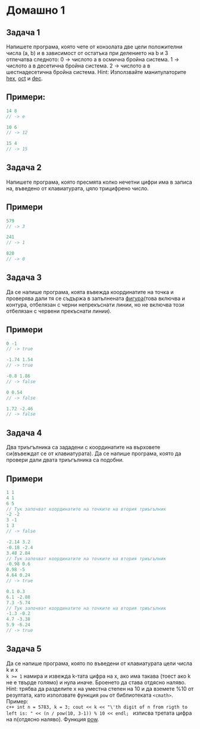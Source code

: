 Домашно 1
===============
Задача 1
-----------
Напишете програма, която чете от конзолата две цели положителни числа (a, b) и в зависимост от остатъка при делението на b и 3 отпечатва следното:
0 -> числото a в осмична бройна система.
1 -> числото a в десетична бройна система.
2 -> числото a в шестнадесетична бройна система.
Hint: Използвайте манипулаторите
[hex](http://www.cplusplus.com/reference/ios/hex/), [oct](http://www.cplusplus.com/reference/ios/oct/) и [dec](http://www.cplusplus.com/reference/ios/dec/).

Примери:
----------
```c++
14 8
// -> e

10 6
// -> 12

15 4
// -> 15
```
Задача 2
-----------
Напишете програма, която пресмята колко нечетни цифри има в записа на, въведено от клавиатурата, цяло трицифрено число.

Примери
--------

```c++
579
// -> 3

241
// -> 1

820
// -> 0
```
Задача 3
---------
Да се напише програма, коята въвежда координатите на точка и проверява дали тя се съдържа в запълнената [фигура](http://img5.imageshack.us/img5/2737/wiwv.png)(това включва и контура, отбелязан с черни непрекъснати линии, но не включва този отбелязан с червени прекъснати линии).

Примери
---------
```c++
0 -1
// -> true

-1.74 1.54
// -> true

-0.8 1.86
// -> false

0 0.54
// -> false

1.72 -2.46
// -> false
```
Задача 4
-----------

Два триъгълника са зададени с координатите на върховете си(въвеждат се от клавиатурата). Да се напише програма, която да провери дали двата триъгълника са подобни.

Примери
--------

```c++
1 1
4 1
6 5
// Тук започват координатите на точките на втория триъгълник
-2 -2
3 -1
1 3
// -> false

-2.14 3.2
-0.18 -2.4
3.48 2.84
// Тук започват координатите на точките на втория триъгълник
-0.98 0.6
0.98 -5
4.64 0.24
// -> true

0.1 0.3
6.1 -2.88
7.3 -5.74
// Тук започват координатите на точките на втория триъгълник
-1.3 -0.2
4.7 -3.38
5.9 -6.24
// -> true
```
Задача 5
------------
Да се напише програма, която по въведени от клавиатурата цели числа k и x   
   `k >= 1` намира и извежда k-тата цифра на x, ако има такава (тоест ако k не 
     е твърде голямо) и нула иначе. Броенето да става отдясно наляво.  
    Hint: трябва да разделите x на уместна степен на 10 и да вземете %10 от резултата, като използвате
    функция `pow` от библиотеката `<cmath>`.
    Пример:   
    ```c++
    int n = 5783, k = 3;
    cout << k << "\'th digit of n from rigth to left is: "
              << (n / pow(10, 3-1)) % 10 << endl;
    ``` 
    изписва третата цифра на n(отдясно наляво). 
    Функция [pow](http://www.cplusplus.com/reference/cmath/pow/).
